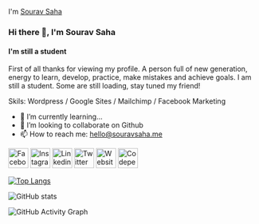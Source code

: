 I'm [Sourav Saha](https://www.souravsaha.me)

### Hi there 👋, I'm Sourav Saha
#### I'm still a student

First of all thanks for viewing my profile.
A person full of new generation, energy to learn, develop, practice, make mistakes and achieve goals.
I am still a student. Some are still loading, stay tuned my friend!

Skils: Wordpress / Google Sites / Mailchimp / Facebook Marketing

- 🌱 I’m currently learning...
- 👯 I’m looking to collaborate on Github 
- 📫 How to reach me: hello@souravsaha.me


[<img src='https://i.postimg.cc/SN9K1jKH/1662964329922.png' alt='Facebook' height='40'>](https://facebook.com/souravsahapartho)  [<img src='https://i.postimg.cc/JhkWw07w/instagram-2.png' alt='Instagram' height='40'>](https://instagram.com/souravsahapartho) [<img src='https://i.postimg.cc/3NZ3S0fh/linkedin-1.png' alt='Linkedin' height='40'>](https://linkedin.com/in/souravsahapartho)  [<img src='https://i.postimg.cc/26DMPxXv/twitter-1.png' alt='Twitter' height='40'>](https://twitter.com/souravpartho) [<img src='https://i.postimg.cc/NFL2D6NG/web.png' alt='Website' height='40'>](https://www.souravsaha.me)  [<img src='https://i.postimg.cc/02Py9dGz/IMG-20230806-024629-modified.png' alt='Codepen' height='40'>](https://codepen.io/souravsaha)

[![Top Langs](https://github-readme-stats.vercel.app/api/top-langs/?username=souravsahapartho)](https://github.com/souravsahapartho/github-readme-stats)

![GitHub stats](https://github-readme-stats.vercel.app/api?username=souravsahapartho&show_icons=true)  

![GitHub Activity Graph](https://activity-graph.herokuapp.com/graph?username=souravsahapartho)  


